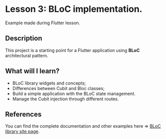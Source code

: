 # Lesson 3: BLoC implementation.
Example made during Flutter lesson.
  
## Description  
  
This project is a starting point for a Flutter application using **BLoC** architectural pattern.  

## What will I learn?
 - BLoC library widgets and concepts;
 - Differences between Cubit and Bloc classes;
 - Build a simple application with the BLoC state management.
 - Manage the Cubit injection through different routes.

## References
You can find the complete documentation and other examples here => [BLoC library site page](https://bloclibrary.dev/#/).
